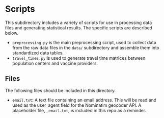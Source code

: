 # Scripts

This subdirectory includes a variety of scripts for use in processing data files and generating statistical results. The specific scripts are described below.

* `preprocessing.py` is the main preprocessing script, used to collect data from the raw data files in the `data/` subdirectory and assemble them into standardized data tables.
* `travel_times.py` is used to generate travel time matrices between population centers and vaccine providers.

## Files

The following files should be included in this directory.

* `email.txt`: A text file containing an email address. This will be read and used as the user_agent field for the Nominatim geocoder API. A placeholder file, `_email.txt`, is included in this repo as a reminder.
